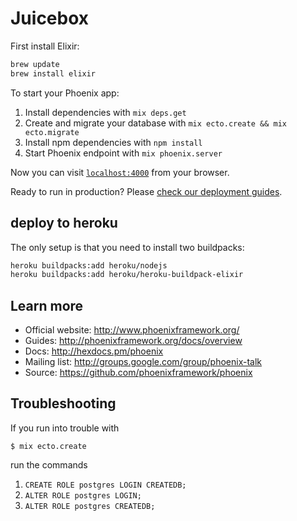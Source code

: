   # Juicebox

First install Elixir:

```bash
brew update
brew install elixir
```

To start your Phoenix app:

  1. Install dependencies with `mix deps.get`
  2. Create and migrate your database with `mix ecto.create && mix ecto.migrate`
  3. Install npm dependencies with `npm install`
  4. Start Phoenix endpoint with `mix phoenix.server`

Now you can visit [`localhost:4000`](http://localhost:4000) from your browser.

Ready to run in production? Please [check our deployment guides](http://www.phoenixframework.org/docs/deployment).

## deploy to heroku
The only setup is that you need to install two buildpacks:

```bash
heroku buildpacks:add heroku/nodejs
heroku buildpacks:add heroku/heroku-buildpack-elixir
```

## Learn more

  * Official website: http://www.phoenixframework.org/
  * Guides: http://phoenixframework.org/docs/overview
  * Docs: http://hexdocs.pm/phoenix
  * Mailing list: http://groups.google.com/group/phoenix-talk
  * Source: https://github.com/phoenixframework/phoenix

## Troubleshooting

If you run into trouble with
```
$ mix ecto.create
```
run the commands
  1. ```CREATE ROLE postgres LOGIN CREATEDB;```
  2. ```ALTER ROLE postgres LOGIN;```
  3. ```ALTER ROLE postgres CREATEDB;```